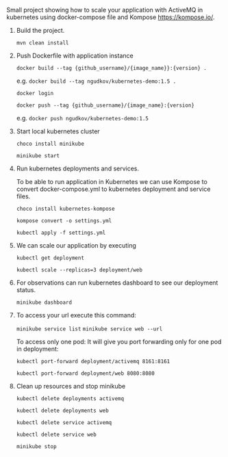 
Small project showing how to scale your application with ActiveMQ in kubernetes using docker-compose file and Kompose https://kompose.io/.

1. Build the project.

    `mvn clean install`

2. Push Dockerfile with application instance

    `docker build --tag {github_username}/{image_name}}:{version} .`
    
    e.g. `docker build --tag ngudkov/kubernetes-demo:1.5 . `
    
    `docker login`
     
    `docker push --tag {github_username}/{image_name}:{version}`
    
    e.g. `docker push ngudkov/kubernetes-demo:1.5`

3. Start local kubernetes cluster

    `choco install minikube`
    
    `minikube start`

4. Run kubernetes deployments and services.

    To be able to run application in Kubernetes we can use Kompose 
    to convert docker-compose.yml to kubernetes deployment and service files.

   `choco install kubernetes-kompose`
    
    `kompose convert -o settings.yml`
    
    `kubectl apply -f settings.yml`

5. We can scale our application by executing

    `kubectl get deployment`
    
    `kubectl scale --replicas=3 deployment/web`

6. For observations can run kubernetes dashboard to see our deployment status.
    
    `minikube dashboard`

7. To access your url execute this command:

    `minikube service list`
    `minikube service web --url`

    To access only one pod:
    It will give you port forwarding only for one pod in deployment:

    `kubectl port-forward deployment/activemq 8161:8161`
    
    `kubectl port-forward deployment/web 8080:8080`

8. Clean up resources and stop minikube

    `kubectl delete deployments activemq`

    `kubectl delete deployments web`
    
    `kubectl delete service activemq`
    
    `kubectl delete service web`

    `minikube stop`

